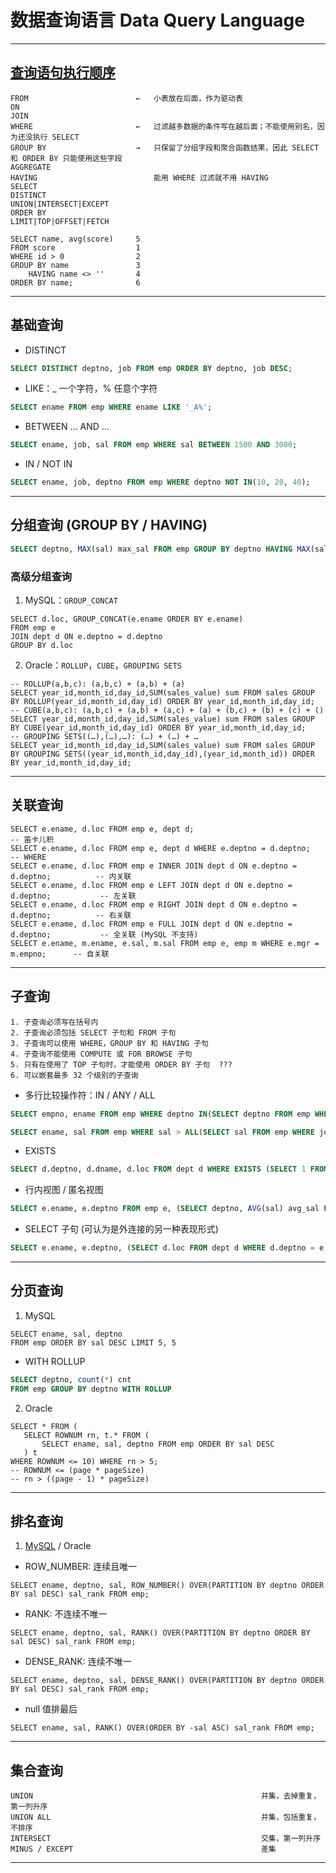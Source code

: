 # 数据查询语言 Data Query Language

---
## [查询语句执行顺序](https://www.cnblogs.com/wyq178/p/11576065.html)
```
FROM                        ←   小表放在后面，作为驱动表
ON
JOIN
WHERE                       ←   过滤越多数据的条件写在越后面；不能使用别名，因为还没执行 SELECT
GROUP BY                    →   只保留了分组字段和聚合函数结果，因此 SELECT 和 ORDER BY 只能使用这些字段 
AGGREGATE
HAVING                          能用 WHERE 过滤就不用 HAVING
SELECT
DISTINCT
UNION|INTERSECT|EXCEPT
ORDER BY
LIMIT|TOP|OFFSET|FETCH

SELECT name, avg(score)     5
FROM score                  1
WHERE id > 0                2
GROUP BY name	            3
    HAVING name <> ''       4
ORDER BY name;              6
```
---
## 基础查询
- DISTINCT
```sql
SELECT DISTINCT deptno, job FROM emp ORDER BY deptno, job DESC;
```
- LIKE：_ 一个字符，% 任意个字符
```sql
SELECT ename FROM emp WHERE ename LIKE '_A%';
```
- BETWEEN ... AND ...
```sql
SELECT ename, job, sal FROM emp WHERE sal BETWEEN 1500 AND 3000;
```
- IN / NOT IN
```sql
SELECT ename, job, deptno FROM emp WHERE deptno NOT IN(10, 20, 40);
```
---
## 分组查询 (GROUP BY / HAVING)
```sql
SELECT deptno, MAX(sal) max_sal FROM emp GROUP BY deptno HAVING MAX(sal) > 2000;
```
### 高级分组查询
1. MySQL：`GROUP_CONCAT`
```mysql
SELECT d.loc, GROUP_CONCAT(e.ename ORDER BY e.ename)
FROM emp e
JOIN dept d ON e.deptno = d.deptno
GROUP BY d.loc
```
2. Oracle：`ROLLUP`，`CUBE`，`GROUPING SETS`
```oracle
-- ROLLUP(a,b,c): (a,b,c) + (a,b) + (a)
SELECT year_id,month_id,day_id,SUM(sales_value) sum FROM sales GROUP BY ROLLUP(year_id,month_id,day_id) ORDER BY year_id,month_id,day_id;
-- CUBE(a,b,c): (a,b,c) + (a,b) + (a,c) + (a) + (b,c) + (b) + (c) + ()
SELECT year_id,month_id,day_id,SUM(sales_value) sum FROM sales GROUP BY CUBE(year_id,month_id,day_id) ORDER BY year_id,month_id,day_id;
-- GROUPING SETS((…),(…),…): (…) + (…) + …
SELECT year_id,month_id,day_id,SUM(sales_value) sum FROM sales GROUP BY GROUPING SETS((year_id,month_id,day_id),(year_id,month_id)) ORDER BY year_id,month_id,day_id;
```
---
## 关联查询
```oracle
SELECT e.ename, d.loc FROM emp e, dept d;                                           -- 笛卡儿积
SELECT e.ename, d.loc FROM emp e, dept d WHERE e.deptno = d.deptno;                 -- WHERE
SELECT e.ename, d.loc FROM emp e INNER JOIN dept d ON e.deptno = d.deptno;          -- 内关联
SELECT e.ename, d.loc FROM emp e LEFT JOIN dept d ON e.deptno = d.deptno;           -- 左关联
SELECT e.ename, d.loc FROM emp e RIGHT JOIN dept d ON e.deptno = d.deptno;          -- 右关联
SELECT e.ename, d.loc FROM emp e FULL JOIN dept d ON e.deptno = d.deptno;           -- 全关联 (MySQL 不支持)
SELECT e.ename, m.ename, e.sal, m.sal FROM emp e, emp m WHERE e.mgr = m.empno;      -- 自关联
```
---
## 子查询
```
1. 子查询必须写在括号内
2. 子查询必须包括 SELECT 子句和 FROM 子句
3. 子查询可以使用 WHERE，GROUP BY 和 HAVING 子句
4. 子查询不能使用 COMPUTE 或 FOR BROWSE 子句
5. 只有在使用了 TOP 子句时，才能使用 ORDER BY 子句  ???
6. 可以嵌套最多 32 个级别的子查询
```
- 多行比较操作符：IN / ANY / ALL
```sql
SELECT empno, ename FROM emp WHERE deptno IN(SELECT deptno FROM emp WHERE job = 'SALESMAN');

SELECT ename, sal FROM emp WHERE sal > ALL(SELECT sal FROM emp WHERE job = 'CLERK');
```
- EXISTS
```sql
SELECT d.deptno, d.dname, d.loc FROM dept d WHERE EXISTS (SELECT 1 FROM emp e WHERE e.deptno = d.deptno);
```
- 行内视图 / 匿名视图
```sql
SELECT e.ename, e.deptno FROM emp e, (SELECT deptno, AVG(sal) avg_sal FROM emp GROUP BY deptno) t WHERE e.deptno = t.deptno AND sal > t.avg_sal;
```
- SELECT 子句 (可认为是外连接的另一种表现形式)
```sql
SELECT e.ename, e.deptno, (SELECT d.loc FROM dept d WHERE d.deptno = e.deptno) deptno FROM emp e;
```
---
## 分页查询 
1. MySQL
```mysql
SELECT ename, sal, deptno 
FROM emp ORDER BY sal DESC LIMIT 5, 5
```
- WITH ROLLUP
```sql
SELECT deptno, count(*) cnt
FROM emp GROUP BY deptno WITH ROLLUP
```
2. Oracle
```oracle
SELECT * FROM (
   SELECT ROWNUM rn, t.* FROM (
       SELECT ename, sal, deptno FROM emp ORDER BY sal DESC
   ) t
WHERE ROWNUM <= 10) WHERE rn > 5;
-- ROWNUM <= (page * pageSize)
-- rn > ((page - 1) * pageSize)
```
---
## 排名查询
1. [MySQL](https://www.jb51.net/article/194925.htm) / Oracle
- ROW_NUMBER: 连续且唯一
```mysql
SELECT ename, deptno, sal, ROW_NUMBER() OVER(PARTITION BY deptno ORDER BY sal DESC) sal_rank FROM emp;
```
- RANK: 不连续不唯一
```mysql
SELECT ename, deptno, sal, RANK() OVER(PARTITION BY deptno ORDER BY sal DESC) sal_rank FROM emp;
```
- DENSE_RANK: 连续不唯一
```mysql
SELECT ename, deptno, sal, DENSE_RANK() OVER(PARTITION BY deptno ORDER BY sal DESC) sal_rank FROM emp;
```
- null 值排最后
```mysql
SELECT ename, sal, RANK() OVER(ORDER BY -sal ASC) sal_rank FROM emp;
```
---
## 集合查询
```
UNION                                                   并集，去掉重复，第一列升序 
UNION ALL                                               并集，包括重复，不排序
INTERSECT                                               交集，第一列升序
MINUS / EXCEPT                                          差集
```
---
